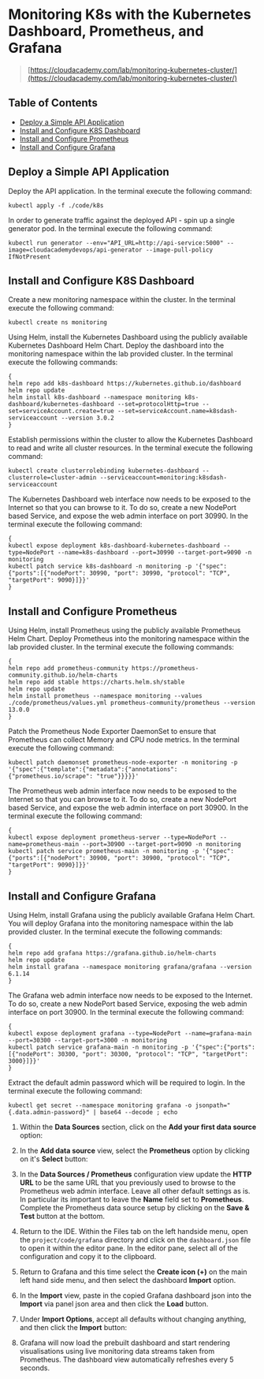 # Monitoring K8s with the Kubernetes Dashboard, Prometheus, and Grafana

> [https://cloudacademy.com/lab/monitoring-kubernetes-cluster/](https://cloudacademy.com/lab/monitoring-kubernetes-cluster/)

## Table of Contents

<!-- START doctoc generated TOC please keep comment here to allow auto update -->
<!-- DON'T EDIT THIS SECTION, INSTEAD RE-RUN doctoc TO UPDATE -->

- [Deploy a Simple API Application](#deploy-a-simple-api-application)
- [Install and Configure K8S Dashboard](#install-and-configure-k8s-dashboard)
- [Install and Configure Prometheus](#install-and-configure-prometheus)
- [Install and Configure Grafana](#install-and-configure-grafana)

<!-- END doctoc generated TOC please keep comment here to allow auto update -->

## Deploy a Simple API Application

Deploy the API application.
In the terminal execute the following command:

```shell
kubectl apply -f ./code/k8s
```

In order to generate traffic against the deployed API - spin up a single generator pod.
In the terminal execute the following command:

```shell
kubectl run generator --env="API_URL=http://api-service:5000" --image=cloudacademydevops/api-generator --image-pull-policy IfNotPresent
```

## Install and Configure K8S Dashboard

Create a new monitoring namespace within the cluster.
In the terminal execute the following command:

```shell
kubectl create ns monitoring
```

Using Helm, install the Kubernetes Dashboard using the publicly available Kubernetes Dashboard Helm Chart.
Deploy the dashboard into the monitoring namespace within the lab provided cluster.
In the terminal execute the following commands:

```shell
{
helm repo add k8s-dashboard https://kubernetes.github.io/dashboard
helm repo update
helm install k8s-dashboard --namespace monitoring k8s-dashboard/kubernetes-dashboard --set=protocolHttp=true --set=serviceAccount.create=true --set=serviceAccount.name=k8sdash-serviceaccount --version 3.0.2
}
```

Establish permissions within the cluster to allow the Kubernetes Dashboard to read and write all cluster resources.
In the terminal execute the following command:

```shell
kubectl create clusterrolebinding kubernetes-dashboard --clusterrole=cluster-admin --serviceaccount=monitoring:k8sdash-serviceaccount
```

The Kubernetes Dashboard web interface now needs to be exposed to the Internet so that you can browse to it.
To do so, create a new NodePort based Service, and expose the web admin interface on port 30990.
In the terminal execute the following command:

```shell
{
kubectl expose deployment k8s-dashboard-kubernetes-dashboard --type=NodePort --name=k8s-dashboard --port=30990 --target-port=9090 -n monitoring
kubectl patch service k8s-dashboard -n monitoring -p '{"spec":{"ports":[{"nodePort": 30990, "port": 30990, "protocol": "TCP", "targetPort": 9090}]}}'
}
```

## Install and Configure Prometheus

Using Helm, install Prometheus using the publicly available Prometheus Helm Chart.
Deploy Prometheus into the monitoring namespace within the lab provided cluster.
In the terminal execute the following commands:

```shell
{
helm repo add prometheus-community https://prometheus-community.github.io/helm-charts
helm repo add stable https://charts.helm.sh/stable
helm repo update
helm install prometheus --namespace monitoring --values ./code/prometheus/values.yml prometheus-community/prometheus --version 13.0.0
}
```

Patch the Prometheus Node Exporter DaemonSet to ensure that Prometheus can collect Memory and CPU node metrics.
In the terminal execute the following command:

```shell
kubectl patch daemonset prometheus-node-exporter -n monitoring -p '{"spec":{"template":{"metadata":{"annotations":{"prometheus.io/scrape": "true"}}}}}'
```

The Prometheus web admin interface now needs to be exposed to the Internet so that you can browse to it.
To do so, create a new NodePort based Service, and expose the web admin interface on port 30900.
In the terminal execute the following command:

```shell
{
kubectl expose deployment prometheus-server --type=NodePort --name=prometheus-main --port=30900 --target-port=9090 -n monitoring
kubectl patch service prometheus-main -n monitoring -p '{"spec":{"ports":[{"nodePort": 30900, "port": 30900, "protocol": "TCP", "targetPort": 9090}]}}'
}
```

## Install and Configure Grafana

Using Helm, install Grafana using the publicly available Grafana Helm Chart.
You will deploy Grafana into the monitoring namespace within the lab provided cluster.
In the terminal execute the following commands:

```shell
{
helm repo add grafana https://grafana.github.io/helm-charts
helm repo update
helm install grafana --namespace monitoring grafana/grafana --version 6.1.14
}
```

The Grafana web admin interface now needs to be exposed to the Internet.
To do so, create a new NodePort based Service, exposing the web admin interface on port 30900.
In the terminal execute the following command:

```shell
{
kubectl expose deployment grafana --type=NodePort --name=grafana-main --port=30300 --target-port=3000 -n monitoring
kubectl patch service grafana-main -n monitoring -p '{"spec":{"ports":[{"nodePort": 30300, "port": 30300, "protocol": "TCP", "targetPort": 3000}]}}'
}
```

Extract the default admin password which will be required to login.
In the terminal execute the following command:

```shell
kubectl get secret --namespace monitoring grafana -o jsonpath="{.data.admin-password}" | base64 --decode ; echo
```

1. Within the **Data Sources** section, click on the **Add your first data source** option:
1. In the **Add data source** view, select the **Prometheus** option by clicking on it's **Select** button:
1. In the **Data Sources / Prometheus** configuration view
   update the **HTTP URL** to be the same URL that you previously used to browse to the Prometheus web admin interface.
   Leave all other default settings as is.
   In particular its important to leave the **Name** field set to **Prometheus**.
   Complete the Prometheus data source setup by clicking on the **Save & Test** button at the bottom.

1. Return to the IDE.
   Within the Files tab on the left handside menu, open the `project/code/grafana` directory
   and click on the `dashboard.json` file to open it within the editor pane.
   In the editor pane, select all of the configuration and copy it to the clipboard.
1. Return to Grafana and this time select the **Create icon (+)** on the main left hand side menu,
   and then select the dashboard **Import** option.
1. In the **Import** view, paste in the copied Grafana dashboard json into the **Import** via panel json area and then click the **Load** button.
1. Under **Import Options**, accept all defaults without changing anything, and then click the **Import** button:
1. Grafana will now load the prebuilt dashboard
   and start rendering visualisations using live monitoring data streams taken from Prometheus.
   The dashboard view automatically refreshes every 5 seconds.
